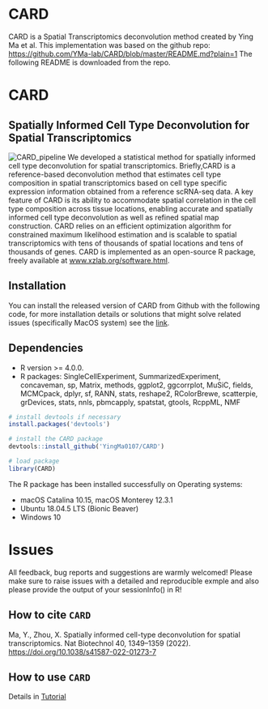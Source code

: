 # CARD

CARD is a Spatial Transcriptomics deconvolution method created by Ying Ma et al.
This implementation was based on the github repo: https://github.com/YMa-lab/CARD/blob/master/README.md?plain=1
The following README is downloaded from the repo.

# CARD

## Spatially Informed Cell Type Deconvolution for Spatial Transcriptomics

![CARD_pipeline](Overview.jpg)
We developed a statistical method for spatially informed cell type deconvolution for spatial transcriptomics. Briefly,CARD is a reference-based deconvolution method that estimates cell type composition in spatial transcriptomics based on cell type specific expression information obtained from a reference scRNA-seq data. A key feature of CARD is its ability to accommodate spatial correlation in the cell type composition across tissue locations, enabling accurate and spatially informed cell type deconvolution as well as refined spatial map construction. CARD relies on an efficient optimization algorithm for constrained maximum likelihood estimation and is scalable to spatial transcriptomics with tens of thousands of spatial locations and tens of thousands of genes. CARD is implemented as an open-source R package, freely available at www.xzlab.org/software.html.

## Installation

You can install the released version of CARD from Github with the following code, for more installation details or solutions that might solve related issues (specifically MacOS system) see the [link](https://yma-lab.github.io/CARD/documentation/02_installation.html).

## Dependencies

- R version >= 4.0.0.
- R packages: SingleCellExperiment, SummarizedExperiment, concaveman, sp, Matrix, methods, ggplot2, ggcorrplot, MuSiC, fields, MCMCpack, dplyr, sf, RANN, stats, reshape2, RColorBrewe, scatterpie, grDevices, stats, nnls, pbmcapply, spatstat, gtools, RcppML, NMF

```r
# install devtools if necessary
install.packages('devtools')

# install the CARD package
devtools::install_github('YingMa0107/CARD')

# load package
library(CARD)

```

The R package has been installed successfully on Operating systems:

- macOS Catalina 10.15, macOS Monterey 12.3.1
- Ubuntu 18.04.5 LTS (Bionic Beaver)
- Windows 10

# Issues

All feedback, bug reports and suggestions are warmly welcomed! Please make sure to raise issues with a detailed and reproducible exmple and also please provide the output of your sessionInfo() in R!

## How to cite `CARD`

Ma, Y., Zhou, X. Spatially informed cell-type deconvolution for spatial transcriptomics. Nat Biotechnol 40, 1349–1359 (2022). https://doi.org/10.1038/s41587-022-01273-7

## How to use `CARD`

Details in [Tutorial](https://yma-lab.github.io/CARD/)

